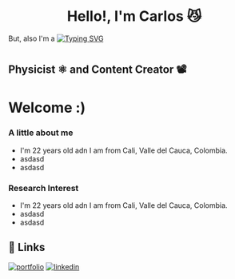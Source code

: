 <h1 align="center"><b> Hello!, I'm Carlos   😼</b></h1>
<!--  --> But, also I'm a
<a href="https://git.io/typing-svg"><img src="https://readme-typing-svg.demolab.com?font=Times+New+Roman&pause=1000&color=F3F7EA&center=true&vCenter=true&width=435&lines=Physics+Student;Self-taught;Active+Learner%2FResearcher;Love+to+solve+problems" alt="Typing SVG" /></a>
<br>



<h1> </h1>
<h2>Physicist ⚛️ and Content Creator 📽</h2>

# Welcome :)


### A little about me
  - I'm 22 years old adn I am from Cali, Valle del Cauca, Colombia.
  - asdasd
  - asdasd

### Research Interest
  - I'm 22 years old adn I am from Cali, Valle del Cauca, Colombia.
  - asdasd
  - asdasd


## 🔗 Links
[![portfolio](https://img.shields.io/badge/email-me)](rodallega.carlos@correounivalle.edu.co)
[![linkedin](https://img.shields.io/badge/linkedin-0A66C2?style=for-the-badge&logo=linkedin&logoColor=white)](https://www.linkedin.com/in/carlosrodallega/)
